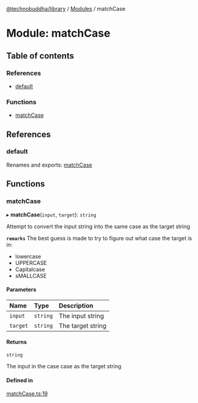 [@technobuddha/library](../../README.md) / [Modules](../Modules.md) / matchCase

# Module: matchCase

## Table of contents

### References

- [default](matchCase.md#default)

### Functions

- [matchCase](matchCase.md#matchcase)

## References

### default

Renames and exports: [matchCase](matchCase.md#matchcase)

## Functions

### matchCase

▸ **matchCase**(`input`, `target`): `string`

Attempt to convert the input string into the same case as the target string

**`remarks`** The best guess is made to try to figure out what case the target is in:
 * lowercase
 * UPPERCASE
 * Capitalcase
 * sMALLCASE

#### Parameters

| Name | Type | Description |
| :------ | :------ | :------ |
| `input` | `string` | The input string |
| `target` | `string` | The target string |

#### Returns

`string`

The input in the case case as the target string

#### Defined in

[matchCase.ts:19](../../src/matchCase.ts#L19)
